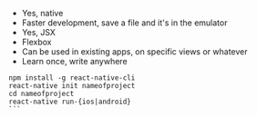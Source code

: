 
* Yes, native
* Faster development, save a file and it's in the emulator
* Yes, JSX
* Flexbox
* Can be used in existing apps, on specific views or whatever
* Learn once, write anywhere

````
npm install -g react-native-cli
react-native init nameofproject
cd nameofproject
react-native run-{ios|android}
```
